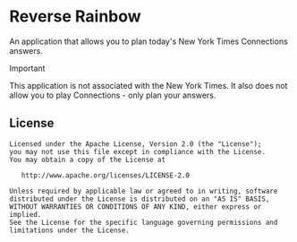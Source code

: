 # Reverse Rainbow

An application that allows you to plan today's New York Times Connections answers.

> [!IMPORTANT]  
> This application is not associated with the New York Times. It also does not allow you to play
> Connections - only plan your answers.

## License

    Licensed under the Apache License, Version 2.0 (the "License");
    you may not use this file except in compliance with the License.
    You may obtain a copy of the License at

       http://www.apache.org/licenses/LICENSE-2.0

    Unless required by applicable law or agreed to in writing, software
    distributed under the License is distributed on an "AS IS" BASIS,
    WITHOUT WARRANTIES OR CONDITIONS OF ANY KIND, either express or implied.
    See the License for the specific language governing permissions and
    limitations under the License.
